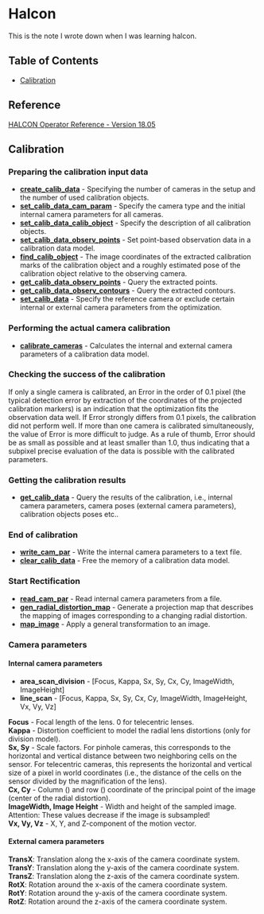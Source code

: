 # Halcon

This is the note I wrote down when I was learning halcon.

## Table of Contents

- [Calibration](https://github.com/zhengDaFeng/PleaseCallMeSuperDG/tree/master/Halcon#calibration)

## Reference

[HALCON Operator Reference - Version 18.05](https://www.mvtec.com/doc/halcon/1805/en/ "HALCON Operator Reference - Version 18.05")

## Calibration

### Preparing the calibration input data

- **[create_calib_data](https://www.mvtec.com/doc/halcon/1805/en/create_calib_data.html "create_calib_data")** - Specifying the number of cameras in the setup and the number of used calibration objects.
- **[set_calib_data_cam_param](https://www.mvtec.com/doc/halcon/1805/en/set_calib_data_cam_param.html "set_calib_data_cam_param")** - Specify the camera type and the initial internal camera parameters for all cameras.
- **[set_calib_data_calib_object](https://www.mvtec.com/doc/halcon/1805/en/set_calib_data_calib_object.html "set_calib_data_calib_object")** - Specify the description of all calibration objects.
- **[set_calib_data_observ_points](https://www.mvtec.com/doc/halcon/1805/en/set_calib_data_observ_points.html "set_calib_data_observ_points")** - Set point-based observation data in a calibration data model.
- **[find_calib_object](https://www.mvtec.com/doc/halcon/1805/en/find_calib_object.html "find_calib_object")** - The image coordinates of the extracted calibration marks of the calibration object and a roughly estimated pose of the calibration object relative to the observing camera.
- **[get_calib_data_observ_points](https://www.mvtec.com/doc/halcon/1805/en/get_calib_data_observ_points.html "get_calib_data_observ_points")** - Query the extracted points.
- **[get_calib_data_observ_contours](https://www.mvtec.com/doc/halcon/1805/en/get_calib_data_observ_contours.html "get_calib_data_observ_contours")** - Query the extracted contours.
- **[set_calib_data](https://www.mvtec.com/doc/halcon/1805/en/set_calib_data.html "set_calib_data")** - Specify the reference camera or exclude certain internal or external camera parameters from the optimization. 

### Performing the actual camera calibration

- **[calibrate_cameras](https://www.mvtec.com/doc/halcon/1805/en/calibrate_cameras.html "calibrate_cameras")** - Calculates the internal and external camera parameters of a calibration data model.

### Checking the success of the calibration

If only a single camera is calibrated, an Error in the order of 0.1 pixel (the typical detection error by extraction of the coordinates of the projected calibration markers) is an indication that the optimization fits the observation data well. If Error strongly differs from 0.1 pixels, the calibration did not perform well. 
 If more than one camera is calibrated simultaneously, the value of Error is more difficult to judge. As a rule of thumb, Error should be as small as possible and at least smaller than 1.0, thus indicating that a subpixel precise evaluation of the data is possible with the calibrated parameters. 

### Getting the calibration results

- **[get_calib_data](https://www.mvtec.com/doc/halcon/1805/en/get_calib_data.html "get_calib_data")** - Query the results of the calibration, i.e., internal camera parameters, camera poses (external camera parameters), calibration objects poses etc..

### End of calibration

- **[write_cam_par](https://www.mvtec.com/doc/halcon/1805/en/write_cam_par.html "write_cam_par")** - Write the internal camera parameters to a text file.
- **[clear_calib_data](https://www.mvtec.com/doc/halcon/1805/en/clear_calib_data.html "clear_calib_data")** - Free the memory of a calibration data model.

### Start Rectification

- **[read_cam_par](https://www.mvtec.com/doc/halcon/1805/en/read_cam_par.html "read_cam_par")** - Read internal camera parameters from a file.
- **[gen_radial_distortion_map](https://www.mvtec.com/doc/halcon/1805/en/gen_radial_distortion_map.html "gen_radial_distortion_map")** - Generate a projection map that describes the mapping of images corresponding to a changing radial distortion.
- **[map_image](https://www.mvtec.com/doc/halcon/1805/en/map_image.html "map_image")** - Apply a general transformation to an image.

### Camera parameters

#### Internal camera parameters

- **area_scan_division** - [Focus, Kappa, Sx, Sy, Cx, Cy, ImageWidth, ImageHeight]
- **line_scan** - [Focus, Kappa, Sx, Sy, Cx, Cy, ImageWidth, ImageHeight, Vx, Vy, Vz]

**Focus** - Focal length of the lens. 0 for telecentric lenses.  
**Kappa** - Distortion coefficient to model the radial lens distortions (only for division model).  
**Sx, Sy** - Scale factors. For pinhole cameras, this corresponds to the horizontal and vertical distance between two neighboring cells on the sensor. For telecentric cameras, this represents the horizontal and vertical size of a pixel in world coordinates (i.e., the distance of the cells on the sensor divided by the magnification of the lens).  
**Cx, Cy** - Column () and row () coordinate of the principal point of the image (center of the radial distortion).  
**ImageWidth, Image Height** - Width and height of the sampled image. Attention: These values decrease if the image is subsampled!  
**Vx, Vy, Vz** - X, Y, and Z-component of the motion vector.  

#### External camera parameters

**TransX**: Translation along the x-axis of the camera coordinate system.  
**TransY**: Translation along the y-axis of the camera coordinate system.  
**TransZ**: Translation along the z-axis of the camera coordinate system.  
**RotX**: Rotation around the x-axis of the camera coordinate system.  
**RotY**: Rotation around the y-axis of the camera coordinate system.  
**RotZ**: Rotation around the z-axis of the camera coordinate system.  

